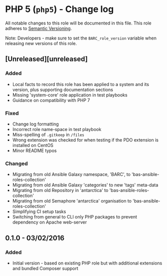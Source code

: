 # PHP 5 (`php5`) - Change log

All notable changes to this role will be documented in this file.
This role adheres to [Semantic Versioning](http://semver.org/spec/v2.0.0.html).

Note: Developers - make sure to set the `BARC_role_version` variable when releasing new versions of this role.

## [Unreleased][unreleased]

### Added

* Local facts to record this role has been applied to a system and its version, plus supporting documentation sections
* Missing 'system-core' role application in test playbooks
* Guidance on compatibility with PHP 7

### Fixed

* Change log formatting
* Incorrect role name-space in test playbook
* Miss-spelling of `.gitkeep` in `/files`
* Wrong extension was checked for when testing if the PDO extension is installed on CentOS
* Minor README typos

### Changed

* Migrating from old Ansible Galaxy namespace, 'BARC', to 'bas-ansible-roles-collection'
* Migrating from old Ansible Galaxy 'categories' to new 'tags' meta-data
* Migrating from old Repository in 'antarctica' to 'bas-ansible-roles-collection'
* Migrating from old Semaphore 'antarctica' organisation to 'bas-ansible-roles-collection'
* Simplifying CI setup tasks
* Switching from general to CLI only PHP packages to prevent dependency on Apache web-server

## 0.1.0 - 03/02/2016

### Added

* Initial version - based on existing PHP role but with additional extensions and bundled Composer support
